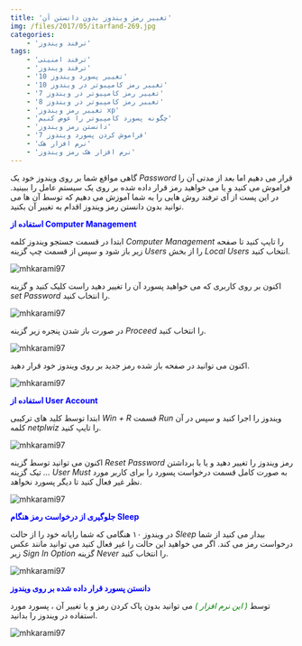 ```yaml
---
title: 'تغییر رمز ویندوز بدون دانستن آن'
img: /files/2017/05/itarfand-269.jpg
categories:
    - 'ترفند ویندوز'
tags:
    - 'ترفند امنیتی'
    - 'ترفند ویندوز'
    - 'تغییر پسورد ویندوز 10'
    - 'تغییر رمز کامپیوتر در ویندوز 10'
    - 'تغییر رمز کامپیوتر در ویندوز 7'
    - 'تغییر رمز کامپیوتر در ویندوز 8'
    - 'تغییر رمز ویندوز xp'
    - 'چگونه پسورد کامپیوتر را عوض کنیم'
    - 'دانستن رمز ویندوز'
    - 'فراموش كردن پسورد ویندوز 7'
    - 'نرم افزار هک'
    - 'نرم افزار هک رمز ویندوز'
---
```


گاهی مواقع شما بر روی ویندوز خود یک *Password* قرار می دهیم اما بعد از مدتی آن را فراموش می کنید و یا می خواهید رمز قرار داده شده بر روی یک سیستم عامل را ببینید. در این پست از آی ترفند روش هایی را به شما آموزش می دهیم که توسط آن ها می توانید بدون دانستن رمز ویندوز اقدام به تغییر آن بکنید.

<span style="color: #0000ff;">**استفاده از Computer Management**</span>

ابتدا در قسمت جستجو ویندوز کلمه *Computer Management* را تایپ کنید تا صفحه زیر باز شود و سپس از قسمت چپ گزینه *Users* را از بخش *Local Users* انتخاب کنید.

![mhkarami97](/files/2017/05/itarfand-261.jpg)  

اکنون بر روی کاربری که می خواهید پسورد آن را تغییر دهید راست کلیک کنید و گزینه *set Password* را انتخاب کنید.

![mhkarami97](/files/2017/05/itarfand-262.jpg)  

در صورت باز شدن پنجره زیر گزینه *Proceed* را انتخاب کنید.

![mhkarami97](/files/2017/05/itarfand-263.jpg)  

اکنون می توانید در صفحه باز شده رمز جدید بر روی ویندوز خود قرار دهید.

![mhkarami97](/files/2017/05/itarfand-264.jpg)  

<span style="color: #0000ff;">**استفاده از User Account**</span>

ابتدا توسط کلید های ترکیبی *Win + R* قسمت *Run* ویندوز را اجرا کنید و سپس در آن کلمه *netplwiz* را تایپ کنید.

![mhkarami97](/files/2017/05/itarfand-265.jpg)  

اکنون می توانید توسط گزینه *Reset Password* رمز ویندوز را تغییر دهید و یا با برداشتن تیک گزینه *… User Must* به صورت کامل قسمت درخواست پسورد را برای کاربر مورد نظر غیر فعال کنید تا دیگر پسورد نخواهد.

![mhkarami97](/files/2017/05/itarfand-266.jpg)  

<span style="color: #0000ff;">**جلوگیری از درخواست رمز هنگام Sleep**</span>

در ویندوز ۱۰ هنگامی که شما رایانه خود را از حالت *Sleep* بیدار می کنید از شما درخواست رمز می کند. اگر می خواهید این حالت را غیر فعال کنید می توانید مانند عکس زیر *Sign In Option* گزینه *Never* را انتخاب کنید.

![mhkarami97](/files/2017/05/itarfand-267.jpg)  

<span style="color: #0000ff;">**دانستن پسورد قرار داده شده بر روی ویندوز**</span>

توسط<span style="color: #008000;"> *( این نرم افزار )*</span> می توانید بدون پاک کردن رمز و یا تغییر آن ، پسورد مورد استفاده در ویندوز را بدانید.

![mhkarami97](/files/2017/05/itarfand-268.jpg)  